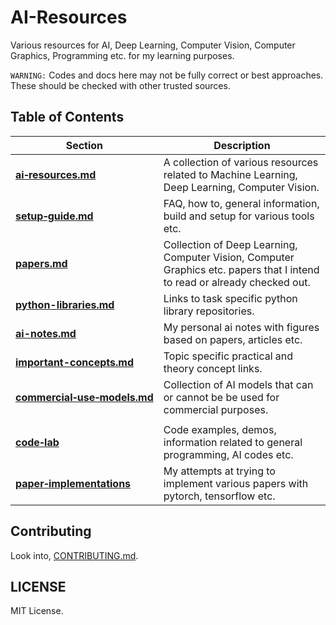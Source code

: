 # AI-Resources

Various resources for AI, Deep Learning, Computer Vision, Computer Graphics, Programming etc. for my learning purposes.

`WARNING:` Codes and docs here may not be fully correct or best approaches. These should be checked with other trusted sources.


## Table of Contents

| Section | Description |
| --- | --- |
| [**ai‑resources.md**](https://github.com/quickgrid/AI-Resources/blob/master/ai-resources.md) | A collection of various resources related to Machine Learning, Deep Learning, Computer Vision. |
| [**setup‑guide.md**](https://github.com/quickgrid/AI-Resources/blob/master/setup-guide.md) | FAQ, how to, general information, build and setup for various tools etc. |
| [**papers.md**](https://github.com/quickgrid/AI-Resources/blob/master/papers.md) | Collection of Deep Learning, Computer Vision, Computer Graphics etc. papers that I intend to read or already checked out. |
| [**python-libraries.md**](https://github.com/quickgrid/AI-Resources/blob/master/python-libraries.md) | Links to task specific python library repositories. |
| [**ai-notes.md**](https://github.com/quickgrid/AI-Resources/blob/master/ai-notes.md) | My personal ai notes with figures based on papers, articles etc. |
| [**important-concepts.md**](https://github.com/quickgrid/AI-Resources/blob/master/important-concepts.md) | Topic specific practical and theory concept links. |
| [**commercial‑use‑models.md**](https://github.com/quickgrid/AI-Resources/blob/master/commercial-use-models.md) | Collection of AI models that can or cannot be be used for commercial purposes. |
| | |
| [**code‑lab**](https://github.com/quickgrid/CodeLab/tree/master/code-lab) | Code examples, demos, information related to general programming, AI codes etc. |
| [**paper‑implementations**](https://github.com/quickgrid/CodeLab/tree/master/paper-implementations) | My attempts at trying to implement various papers with pytorch, tensorflow etc. |

## Contributing

Look into, [CONTRIBUTING.md](https://github.com/quickgrid/AI-Resources/blob/master/CONTRIBUTING.md).

## LICENSE

MIT License.
